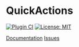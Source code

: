 # QuickActions

[![Plugin CI](https://github.com/outoftheboxplugins/QuickActions/actions/workflows/plugin-ci.yml/badge.svg)](https://github.com/outoftheboxplugins/QuickActions/actions/workflows/plugin-ci.yml)
[![License: MIT](https://img.shields.io/github/license/CyberAndrii/steam-totp?label=License)](LICENSE)

[Documentation](http://quickactions.outofthebox-plugins.com/)
[Issues](https://github.com/outoftheboxplugins/QuickActions-docs/issues)
